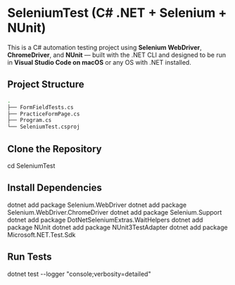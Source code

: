 # SeleniumTest (C# .NET + Selenium + NUnit)

This is a C# automation testing project using **Selenium WebDriver**, **ChromeDriver**, and **NUnit** — built with the .NET CLI and designed to be run in **Visual Studio Code on macOS** or any OS with .NET installed.


## Project Structure

```bash
.
├── FormFieldTests.cs        
├── PracticeFormPage.cs     
├── Program.cs               
└── SeleniumTest.csproj     

```

## Clone the Repository

cd SeleniumTest


## Install Dependencies

dotnet add package Selenium.WebDriver
dotnet add package Selenium.WebDriver.ChromeDriver
dotnet add package Selenium.Support
dotnet add package DotNetSeleniumExtras.WaitHelpers
dotnet add package NUnit
dotnet add package NUnit3TestAdapter
dotnet add package Microsoft.NET.Test.Sdk

## Run Tests

dotnet test --logger "console;verbosity=detailed"
